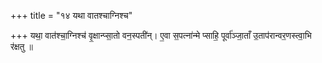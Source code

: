 +++
title = "१४ यथा वातश्चाग्निश्च"

+++
यथा॒ वात॑श्चा॒ग्निश्च॑ वृ॒क्षान्प्सा॒तो वन॒स्पती॑न्। ए॒वा स॒पत्ना॑न्मे प्साहि॒ पूर्वा॑ञ्जा॒ताँ उ॒ताप॑रान्वर॒णस्त्वा॒भि र॑क्षतु ॥